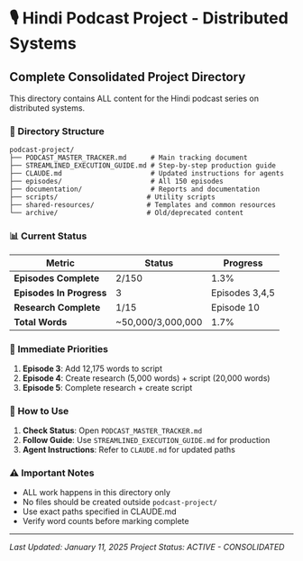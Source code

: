 # 🎙️ Hindi Podcast Project - Distributed Systems
## Complete Consolidated Project Directory

This directory contains ALL content for the Hindi podcast series on distributed systems.

### 📁 Directory Structure

```
podcast-project/
├── PODCAST_MASTER_TRACKER.md      # Main tracking document
├── STREAMLINED_EXECUTION_GUIDE.md # Step-by-step production guide
├── CLAUDE.md                      # Updated instructions for agents
├── episodes/                      # All 150 episodes
├── documentation/                 # Reports and documentation
├── scripts/                      # Utility scripts
├── shared-resources/             # Templates and common resources
└── archive/                      # Old/deprecated content
```

### 📊 Current Status

| Metric | Status | Progress |
|--------|--------|----------|
| **Episodes Complete** | 2/150 | 1.3% |
| **Episodes In Progress** | 3 | Episodes 3,4,5 |
| **Research Complete** | 1/15 | Episode 10 |
| **Total Words** | ~50,000/3,000,000 | 1.7% |

### 🎯 Immediate Priorities

1. **Episode 3**: Add 12,175 words to script
2. **Episode 4**: Create research (5,000 words) + script (20,000 words)
3. **Episode 5**: Complete research + create script

### 📝 How to Use

1. **Check Status**: Open `PODCAST_MASTER_TRACKER.md`
2. **Follow Guide**: Use `STREAMLINED_EXECUTION_GUIDE.md` for production
3. **Agent Instructions**: Refer to `CLAUDE.md` for updated paths

### ⚠️ Important Notes

- ALL work happens in this directory only
- No files should be created outside `podcast-project/`
- Use exact paths specified in CLAUDE.md
- Verify word counts before marking complete

---

*Last Updated: January 11, 2025*
*Project Status: ACTIVE - CONSOLIDATED*

